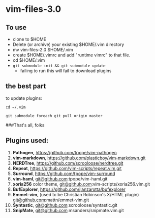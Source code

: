 # vim-files-3.0

## To use

* clone to $HOME
* Delete (or archive) your existing $HOME/.vim directory
* mv vim-files-2.0 $HOME/.vim
* create $HOME/.vimrc and add "runtime vimrc" to that file.
* cd $HOME/.vim
* `git submodule init && git submodule update` 
  * failing to run this will fail to download plugins

## the best part

to update plugins:

`cd ~/.vim`

`git submodule foreach git pull origin master`


###That's all, folks

## Plugins used:

1. **Pathogen,** https://github.com/tpope/vim-pathogen
1. **vim-markdown**, https://github.com/plasticboy/vim-markdown.git
1. **NERDTree**, https://github.com/scrooloose/nerdtree.git
1. **Repeat**, https://github.com/vim-scripts/repeat.vim.git
1. **Surround**, https://github.com/tpope/vim-surround
1. **vim-haml**, git@github.com:tpope/vim-haml.git
1. **xoria256** color theme, git@github.com:vim-scripts/xoria256.vim.git
1. **BufExplorer**, https://github.com/jlanzarotta/bufexplorer
1. **Emmet-vim**, (used to be Christian Robinson's X/HTML plugin) git@github.com:mattn/emmet-vim.git
1. **Syntastic**, git@github.com:scrooloose/syntastic.git
1. **SnipMate**, git@github.com:msanders/snipmate.vim.git
